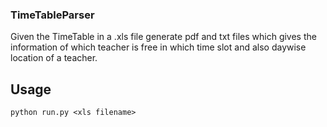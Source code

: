 ### TimeTableParser
Given the TimeTable in a .xls file generate pdf and txt files which gives the information of which teacher is free in which time slot and also daywise location of a teacher.

## Usage
`python run.py <xls filename>`
